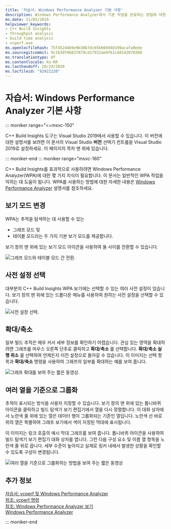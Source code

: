 ```yaml
---
title: '자습서: Windows Performance Analyzer 기본 사항'
description: Windows Performance Analyzer에서 기본 작업을 완료하는 방법에 대한 자습서입니다.
ms.date: 11/03/2019
helpviewer_keywords:
- C++ Build Insights
- throughput analysis
- build time analysis
- vcperf.exe
ms.openlocfilehash: 75f45244b9e9b38b7dc65b604940199acafa0ede
ms.sourcegitcommit: 9c2b3df9b837879cd17932ae9f61cdd142078260
ms.translationtype: HT
ms.contentlocale: ko-KR
ms.lasthandoff: 10/29/2020
ms.locfileid: "92922220"
---
```

# <a name="tutorial-windows-performance-analyzer-basics"></a>자습서: Windows Performance Analyzer 기본 사항

::: moniker range="<=msvc-150"

C++ Build Insights 도구는 Visual Studio 2019에서 사용할 수 있습니다. 이 버전에 대한 설명서를 보려면 이 문서의 Visual Studio **버전** 선택기 컨트롤을 Visual Studio 2019로 설정하세요. 이 페이지의 목차 맨 위에 있습니다.

::: moniker-end
::: moniker range="msvc-160"

C++ Build Insights를 효과적으로 사용하려면 Windows Performance Analyzer(WPA)에 대한 몇 가지 지식이 필요합니다. 이 문서는 일반적인 WPA 작업을 익히는 데 도움이 됩니다. WPA를 사용하는 방법에 대한 자세한 내용은 [Windows Performance Analyzer](/windows-hardware/test/wpt/windows-performance-analyzer) 설명서를 참조하세요.

## <a name="change-the-view-mode"></a>보기 모드 변경

WPA는 추적을 탐색하는 데 사용할 수 있는

- 그래프 모드 및
- 테이블 모드라는 두 가지 기본 보기 모드를 제공합니다.

보기 창의 맨 위에 있는 보기 모드 아이콘을 사용하여 둘 사이를 전환할 수 있습니다.

![그래프 모드와 테이블 모드 간 전환.](media/wpa-switching-view-mode.gif)

## <a name="select-presets"></a>사전 설정 선택

대부분의 C++ Build Insights WPA 보기에는 선택할 수 있는 여러 사전 설정이 있습니다. 보기 창의 맨 위에 있는 드롭다운 메뉴를 사용하여 원하는 사전 설정을 선택할 수 있습니다.

![사전 설정 선택.](media/wpa-presets.png)

## <a name="zoom-in-and-out"></a>확대/축소

일부 빌드 추적은 매우 커서 세부 정보를 확인하기 어렵습니다. 관심 있는 영역을 확대하려면 그래프를 마우스 오른쪽 단추로 클릭하고 **확대/축소** 를 선택합니다. **확대/축소 실행 취소** 를 선택하여 언제든지 이전 설정으로 돌아갈 수 있습니다. 이 이미지는 선택 항목과 **확대/축소** 명령을 사용하여 그래프의 일부를 확대하는 예를 보여 줍니다.

![그래프 확대를 보여 주는 짧은 동영상.](media/wpa-zooming.gif)

## <a name="group-by-different-columns"></a>여러 열을 기준으로 그룹화

추적이 표시되는 방식을 사용자 지정할 수 있습니다. 보기 창의 맨 위에 있는 톱니바퀴 아이콘을 클릭하고 빌드 탐색기 보기 편집기에서 열을 다시 정렬합니다. 이 대화 상자에서 노란색 줄 위에 있는 열은 데이터 행이 그룹화되는 기준인 열입니다. 노란색 선 바로 위의 열은 특별하여 그래프 보기에서 색이 지정된 막대에 표시됩니다.

이 이미지는 링크 호출의 예시 막대 그래프를 보여 줍니다. 톱니바퀴 아이콘을 사용하여 빌드 탐색기 보기 편집기 대화 상자를 엽니다. 그런 다음 구성 요소 및 이름 열 항목을 노란색 줄 위로 끕니다. 세부 수준이 높아지고 실제로 링커 내에서 발생한 상황을 확인할 수 있도록 구성이 변경됩니다.

![여러 열을 기준으로 그룹화하는 방법을 보여 주는 짧은 동영상](media/wpa-grouping.gif)

## <a name="see-also"></a>추가 정보

[자습서: vcperf 및 Windows Performance Analyzer](vcperf-and-wpa.md)\
[참조: vcperf 명령](../reference/vcperf-commands.md)\
[참조: Windows Performance Analyzer 보기](../reference/wpa-views.md)\
[Windows Performance Analyzer](/windows-hardware/test/wpt/windows-performance-analyzer)

::: moniker-end
